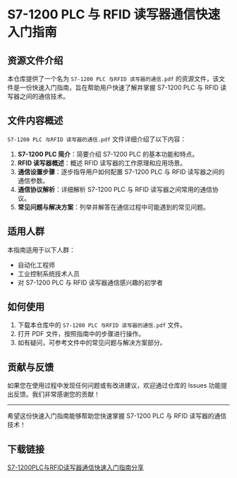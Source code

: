 # S7-1200 PLC 与 RFID 读写器通信快速入门指南

## 资源文件介绍

本仓库提供了一个名为 `S7-1200 PLC 与RFID 读写器的通信.pdf` 的资源文件，该文件是一份快速入门指南，旨在帮助用户快速了解并掌握 S7-1200 PLC 与 RFID 读写器之间的通信技术。

## 文件内容概述

`S7-1200 PLC 与RFID 读写器的通信.pdf` 文件详细介绍了以下内容：

1. **S7-1200 PLC 简介**：简要介绍 S7-1200 PLC 的基本功能和特点。
2. **RFID 读写器概述**：概述 RFID 读写器的工作原理和应用场景。
3. **通信设置步骤**：逐步指导用户如何配置 S7-1200 PLC 与 RFID 读写器之间的通信参数。
4. **通信协议解析**：详细解析 S7-1200 PLC 与 RFID 读写器之间常用的通信协议。
5. **常见问题与解决方案**：列举并解答在通信过程中可能遇到的常见问题。

## 适用人群

本指南适用于以下人群：

- 自动化工程师
- 工业控制系统技术人员
- 对 S7-1200 PLC 与 RFID 读写器通信感兴趣的初学者

## 如何使用

1. 下载本仓库中的 `S7-1200 PLC 与RFID 读写器的通信.pdf` 文件。
2. 打开 PDF 文件，按照指南中的步骤进行操作。
3. 如有疑问，可参考文件中的常见问题与解决方案部分。

## 贡献与反馈

如果您在使用过程中发现任何问题或有改进建议，欢迎通过仓库的 Issues 功能提出反馈。我们非常感谢您的贡献！

---

希望这份快速入门指南能够帮助您快速掌握 S7-1200 PLC 与 RFID 读写器的通信技术！

## 下载链接

[S7-1200PLC与RFID读写器通信快速入门指南分享](https://pan.quark.cn/s/bf35b35ab3dc)